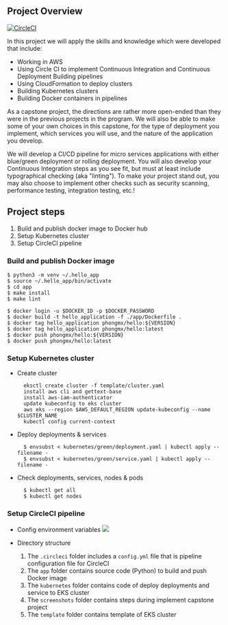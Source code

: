 ## Project Overview
[![CircleCI](https://dl.circleci.com/status-badge/img/gh/phongmx2021/phongmx05/tree/master.svg?style=svg)](https://dl.circleci.com/status-badge/redirect/gh/phongmx2021/phongmx05/tree/master)

In this project we will apply the skills and knowledge which were developed that include:

- Working in AWS
- Using Circle CI to implement Continuous Integration and Continuous Deployment
Building pipelines
- Using CloudFormation to deploy clusters
- Building Kubernetes clusters
- Building Docker containers in pipelines

As a capstone project, the directions are rather more open-ended than they were in the previous projects in the program. We will also be able to make some of your own choices in this capstone, for the type of deployment you implement, which services you will use, and the nature of the application you develop.

We will develop a CI/CD pipeline for micro services applications with either blue/green deployment or rolling deployment. You will also develop your Continuous Integration steps as you see fit, but must at least include typographical checking (aka "linting"). To make your project stand out, you may also choose to implement other checks such as security scanning, performance testing, integration testing, etc.!

## Project steps
1. Build and publish docker image to Docker hub
2. Setup Kubernetes cluster
3. Setup CircleCI pipeline

### Build and publish Docker image
    $ python3 -m venv ~/.hello_app
    $ source ~/.hello_app/bin/activate
    $ cd app
    $ make install
    $ make lint
    
    $ docker login -u $DOCKER_ID -p $DOCKER_PASSWORD
    $ docker build -t hello_application -f ./app/Dockerfile .
    $ docker tag hello_application phongmx/hello:${VERSION}
    $ docker tag hello_application phongmx/hello:latest
    $ docker push phongmx/hello:${VERSION}
    $ docker push phongmx/hello:latest

### Setup Kubernetes cluster
- Create cluster
        
        eksctl create cluster -f template/cluster.yaml
        install aws cli and gettext-base
        install aws-iam-authenticator
        update kubeconfig to eks cluster
        aws eks --region $AWS_DEFAULT_REGION update-kubeconfig --name $CLUSTER_NAME
        kubectl config current-context

- Deploy deployments & services
        
        $ envsubst < kubernetes/green/deployment.yaml | kubectl apply --filename -
        $ envsubst < kubernetes/green/service.yaml | kubectl apply --filename -

- Check deployments, services, nodes & pods
        
        $ kubectl get all
        $ kubectl get nodes

### Setup CircleCI pipeline
- Config environment variables
![](screenshots/environment-variables.png)

- Directory structure
  1. The `.circleci` folder includes a `config.yml` file that is pipeline configuration file for CircleCI
  2. The `app` folder contains source code (Python) to build and push Docker image
  3. The `kubernetes` folder contains code of deploy deployments and service to EKS cluster
  4. The `screenshots` folder contains steps during implement capstone project
  5. The `template` folder contains template of EKS cluster
